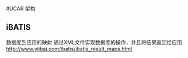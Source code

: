 #UCAR 架构

## iBATIS
数据库到应用的映射
通过XML文件实现数据库的操作，并且将结果返回给应用
http://www.yiibai.com/ibatis/ibatis_result_maps.html
